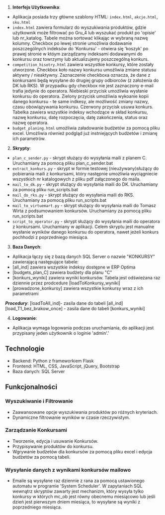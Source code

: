 1. **Interfejs Użytkownika**:
- Aplikacja posiada trzy główne szablony HTML: `index.html`, `akcje.html`, `sku.html`
- `index.html` zawiera formularz do wyszukiwania produktów, gdzie użytkownik może filtrować po Gru_4 lub wyszukać produkt po 'opisie' lub nr_katalog. Tabele można sortować klikając w wybraną nazwę kolumny. Checkbox po lewej stronie umożliwia dodawanie poszczególnych indeksów do 'Konkursu' - otwiera się 'koszyk' po prawej stronie w któym zarządzamy indeksami dodawanymi do konkursu oraz towrzymy lub aktualizujemy poszczególną konkurs.
- `competition_hisotry.html` zawiera wszystkie konkursy, które zostały utworzone. Checkbox koło nazwy konkursu umożliwia zmiane statusu aktywny / nieaktywny. Zaznaczenie checkboxa oznacza, że dane z konkursami będą wysyłane do drugiej grupy odbiorców (z założenia do DK lub RKS). W przypadku gdy checkbox nie jest zaznaczony e-mail trafia jedynie do operatora. Niebieski przycisk umożliwia wysłanie konkursu do operatora. Zielony przycisk umożliwia wykoanie kopii danego konkursu - te same indkesy, ale możliwość zmiany nazwy, czasu obowiązywania konkursu. Czerwony przycisk usuwa konkurs. Tabelka zawiera wszystkie indeksy wchodzące w skład konkursu, nazwę konkursu, datę rozpoczęcia, datę zakończenia, status oraz nazwę operatora. 
- `budget_planing.html` umożliwia załadowanie budżetów za pomocą pliku excel. Umożliwia również podgląd już instniejących budżetów i zmianę ich parametrów.

2. **Skrypty**:
- `plan_c_sender.py` - skrypt służący do wysyłania maili z planem C. Uruchamiany za pomocą pliku plan_c_sender.bat
- `extract_konkurs.py` - skrypt w formie testowej (nieużywany)służący do pobierania maili z konkursami, który następnie umożliwia wyciągniecie wszystkich nr katalogowych z pliku pdf załączonego do maila.
- `mail_to_dk.py` - skrypt służący do wysyłania maili do DK. Uruchamiany za pomocą pliku run_scripts.bat
- `mail_do_rks.py` - skrypt służący do wysyłania maili do RKS. Uruchamiany za pomocą pliku run_scripts.bat
- `mail_to_virtuemart.py` - skrypt służący do wysyłania maili do Tomasz Wirta z podsumowaniem konkursów. Uruchamiany za pomocą pliku run_scripts.bat
- `script_to_operator.py` - skrypt służący do wysyłania maili do operatora z konkursami. Uruchamiany w aplikacji. Celem skryptu jest manualne wysłanie wyników danego konkursu do operatora, nawet jeżeli konkurs pochhodzi z poprzedniego miesiąca.

3. **Baza Danych**:
- Aplikacja łączy się z bazą danych SQL Server o nazwie "KONKURSY" zawierającą następujące tabele:
- [all_ind] zawiera wszystkie indeksy dostępne w ERP Optima
- [budgets_plan_C] zawiera budżety dla planu "C"
- [konkurs_wyniki] zawiera wyniki konkursów. Tabela jest odświeżana raz dziennie przez prodcedure [loadToKonkursy_wyniki]
- [prowadzone_konkursy] zawiera wszystkie konkursy wraz z ich parametrami

***Procedury***:
[loadToAll_ind]- zasila dane do tabeli [all_ind]
[load_T1_bez_brakow_once] - zasila dane do tabeli [konkurs_wyniki]

4. **Logowanie**:
- Aplikacja wymaga logowania podczas uruchamiania, do aplikacji jest przypisany jeden użytkownik o loginie 'admin'.'

## Technologie
- Backend: Python z frameworkiem Flask
- Frontend: HTML, CSS, JavaScript, jQuery, Bootstrap
- Baza danych: SQL Server

## Funkcjonalności

### Wyszukiwanie i Filtrowanie
- Zaawansowane opcje wyszukiwania produktów po różnych kryteriach.
- Dynamiczne filtrowanie wyników w czasie rzeczywistym.

### Zarządzanie Konkursami
- Tworzenie, edycja i usuwanie Konkursów.
- Przypisywanie produktów do konkursu.
- Wgrywanie budżetów dla konkursów za pomocą pliku excel i edycja budżetów za pomocą tabeli.

### Wysyłanie danych z wynikami konkursów mailowo
- Emaile są wysyłane raz dziennie z rana za pomocą ustawionego automatu w programie 'System Scheduler'. W zapytaniach SQL wewnątrz skryptów zawarty jest mechanizm, który wysyła tylko konkursy w których mc_ob jest równy obecnemu miesiącowo lub jeśli dzień jest pierwszym dniem miesiąca, to wysyłane są wyniki z poprzedniego miesiąca.